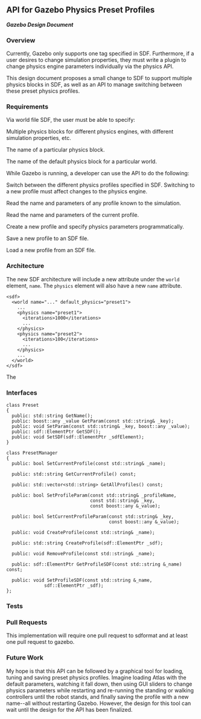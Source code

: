 ## API for Gazebo Physics Preset Profiles
***Gazebo Design Document***

### Overview
Currently, Gazebo only supports one <physics> tag specified in SDF. Furthermore, if a user desires to change simulation properties, they must write a plugin to change physics engine parameters individually via the physics API.

This design document proposes a small change to SDF to support multiple physics blocks in SDF, as well as an API to manage switching between these preset physics profiles.

### Requirements
Via world file SDF, the user must be able to specify:

Multiple physics blocks for different physics engines, with different simulation properties, etc.

The name of a particular physics block.

The name of the default physics block for a particular world.

While Gazebo is running, a developer can use the API to do the following:

Switch between the different physics profiles specified in SDF. Switching to a new profile must affect changes to the physics engine.

Read the name and parameters of any profile known to the simulation.

Read the name and parameters of the current profile.

Create a new profile and specify physics parameters programmatically.

Save a new profile to an SDF file.

Load a new profile from an SDF file.

### Architecture
The new SDF architecture will include a new attribute under the `world` element, `name`. The `physics` element will also have a new `name` attribute.

```
<sdf>
  <world name="..." default_physics="preset1">
    ...
    <physics name="preset1">
      <iterations>1000</iterations>
      ...
    </physics>
    <physics name="preset2">
      <iterations>100</iterations>
      ...
    </physics>
    ...
  </world>
</sdf>
```

The 

### Interfaces

```
class Preset
{
  public: std::string GetName();
  public: boost::any _value GetParam(const std::string& _key);
  public: void SetParam(const std::string& _key, boost::any _value);
  public: sdf::ElementPtr GetSDF();
  public: void SetSDF(sdf::ElementPtr _sdfElement);
}

class PresetManager
{
  public: bool SetCurrentProfile(const std::string& _name);

  public: std::string GetCurrentProfile() const;

  public: std::vector<std::string> GetAllProfiles() const;

  public: bool SetProfileParam(const std::string& _profileName,
                               const std::string& _key,
                               const boost::any &_value);

  public: bool SetCurrentProfileParam(const std::string& _key,
                                      const boost::any &_value);

  public: void CreateProfile(const std::string& _name);

  public: std::string CreateProfile(sdf::ElementPtr _sdf);

  public: void RemoveProfile(const std::string& _name);

  public: sdf::ElementPtr GetProfileSDF(const std::string &_name) const;

  public: void SetProfileSDF(const std::string &_name,
              sdf::ElementPtr _sdf);
};
```

### Tests


### Pull Requests
This implementation will require one pull request to sdformat and at least one pull request to gazebo.

### Future Work
My hope is that this API can be followed by a graphical tool for loading, tuning and saving preset physics profiles. Imagine loading Atlas with the default parameters, watching it fall down, then using GUI sliders to change physics parameters while restarting and re-running the standing or walking controllers until the robot stands, and finally saving the profile with a new name--all without restarting Gazebo. However, the design for this tool can wait until the design for the API has been finalized.
